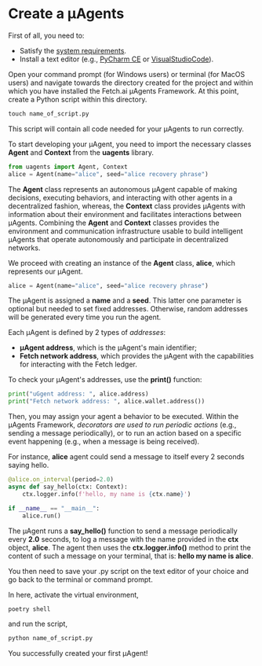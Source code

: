 # Create a μAgents

First of all, you need to:

- Satisfy the [system requirements](system-requirements.md).
- Install a text editor (e.g., [PyCharm CE](https://www.jetbrains.com/pycharm/download/) or [VisualStudioCode](https://code.visualstudio.com/download)).

Open your command prompt (for Windows users) or terminal (for MacOS users) and navigate towards the directory created for the project and within which you have installed the Fetch.ai μAgents Framework. At this point, create a Python script within this directory.

``` py
touch name_of_script.py
```

This script will contain all code needed for your μAgents to run correctly. 

To start developing your μAgent, you need to import the necessary classes **Agent** and **Context** from the **uagents** library. 

``` py
from uagents import Agent, Context
alice = Agent(name="alice", seed="alice recovery phrase")
```

The **Agent** class represents an autonomous μAgent capable of making decisions, executing behaviors, and interacting with other agents in a decentralized fashion, whereas, the **Context** class provides μAgents with information about their environment and facilitates interactions between μAgents. Combining the **Agent** and **Context** classes provides the environment and communication infrastructure usable to build intelligent μAgents that operate autonomously and participate in decentralized networks.

We proceed with creating an instance of the **Agent** class, **alice**, which represents our μAgent. 

``` py
alice = Agent(name="alice", seed="alice recovery phrase")
```

The μAgent is assigned a **name** and a **seed**. This latter one parameter is optional but needed to set fixed addresses. Otherwise, random addresses will be generated every time you run the agent.

Each μAgent is defined by 2 types of _addresses_:

- **μAgent address**, which is the μAgent's main identifier; 
- **Fetch network address**, which provides the μAgent with the capabilities for interacting with the Fetch ledger.

To check your μAgent's addresses, use the **print()** function:

``` py
print("uGgent address: ", alice.address)
print("Fetch network address: ", alice.wallet.address())
```

Then, you may assign your agent a behavior to be executed. Within the μAgents Framework, _decorators are used to run periodic actions_ (e.g., sending a message periodically), or to run an action based on a specific event happening (e.g., when a message is being received). 

For instance, **alice** agent could send a message to itself every 2 seconds saying hello.

``` py
@alice.on_interval(period=2.0)
async def say_hello(ctx: Context):
    ctx.logger.info(f'hello, my name is {ctx.name}')

if __name__ == "__main__":
    alice.run()
```

The μAgent runs a **say_hello()** function to send a message periodically every **2.0** seconds, to log a message with the name provided in the **ctx** object, **alice**. The agent then uses the **ctx.logger.info()** method to print the content of such a message on your terminal, that is: **hello my name is alice**. 

You then need to save your .py script on the text editor of your choice and go back to the terminal or command prompt. 

In here, activate the virtual environment, 

``` py
poetry shell
```

and run the script,

``` py
python name_of_script.py
```

You successfully created your first μAgent! 